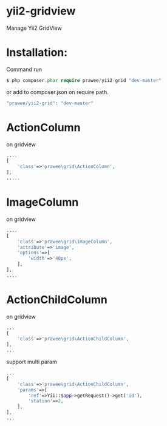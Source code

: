 yii2-gridview
=============

Manage Yii2 GridView


Installation:
=============
Command run
```php
$ php composer.phar require prawee/yii2-grid "dev-master"
```

or add to composer.json on require path.
```php
"prawee/yii2-grid": "dev-master"
```

ActionColumn
============
on gridview
```php
....
[
    'class'=>'prawee\grid\ActionColumn',
],
.....
```

ImageColumn
===========
on gridview
```php
....
[
    'class'=>'prawee\grid\ImageColumn',
    'attribute'=>'image',
    'options'=>[
        'width'=>'40px',
    ],
],
....
```

ActionChildColumn
=================
on gridview
```php
...
[
    'class'=>'prawee\grid\ActionChildColumn',
],
...
```

support multi param
```php
...
[
    'class'=>'prawee\grid\ActionChildColumn',
    'params'=>[
        'ref'=>Yii::$app->getRequest()->get('id'),
        'station'=>2,
    ],
],
...
```
